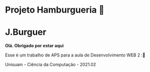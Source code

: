 # Projeto Hamburgueria :hamburger: 

# J.Burguer

**Olá. Obrigado por estar aqui**



Esse é  um trabalho de APS para a aula de Desenvolvimento WEB 2 ::page_facing_up:

Unisuam - Ciência da Computação - 2021.02

